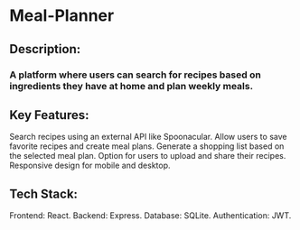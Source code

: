 # Meal-Planner
## Description:
### A platform where users can search for recipes based on ingredients they have at home and plan weekly meals.

## Key Features:
Search recipes using an external API like Spoonacular.
Allow users to save favorite recipes and create meal plans.
Generate a shopping list based on the selected meal plan.
Option for users to upload and share their recipes.
Responsive design for mobile and desktop.

## Tech Stack:
Frontend: React.
Backend: Express.
Database: SQLite.
Authentication: JWT.